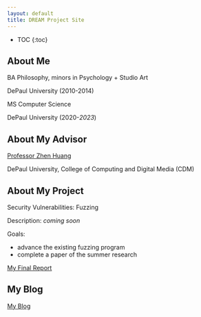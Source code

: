 ```yaml
---
layout: default
title: DREAM Project Site
---
```


* TOC
{:toc}

## About Me

BA Philosophy, minors in Psychology + Studio Art

  DePaul University (2010-2014)

MS Computer Science

  DePaul University (2020-_2023_)

## About My Advisor

[Professor Zhen Huang](https://facsrv.cs.depaul.edu/zhuang28/)

DePaul University, College of Computing and Digital Media (CDM)

## About My Project

Security Vulnerabilities: Fuzzing

Description:
_coming soon_

Goals:
- advance the existing fuzzing program 
- complete a paper of the summer research


[My Final Report](files/finalreport.pdf)

## My Blog

[My Blog](blog.html)
